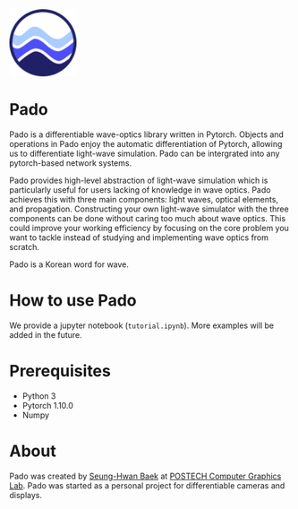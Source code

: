 <img src="./docs/images/logo.png" width="120" alt="pado logo">

# Pado

Pado is a differentiable wave-optics library written in Pytorch. Objects and operations in Pado enjoy the automatic differentiation of Pytorch, allowing us to differentiate light-wave simulation. Pado can be intergrated into any pytorch-based network systems. 

Pado provides high-level abstraction of light-wave simulation which is particularly useful for users lacking of knowledge in wave optics. Pado achieves this with three main components: light waves, optical elements, and propagation. Constructing your own light-wave simulator with the three components can be done without caring too much about wave optics. This could improve your working efficiency by focusing on the core problem you want to tackle instead of studying and implementing wave optics from scratch.

Pado is a Korean word for wave.

# How to use Pado
We provide a jupyter notebook (`tutorial.ipynb`). More examples will be added in the future.

# Prerequisites
- Python 3
- Pytorch 1.10.0 
- Numpy

# About
Pado was created by [Seung-Hwan Baek](http://www.shbaek.com) at [POSTECH Computer Graphics Lab](http://cg.postech.ac.kr/). Pado was started as a personal project for differentiable cameras and displays. 
